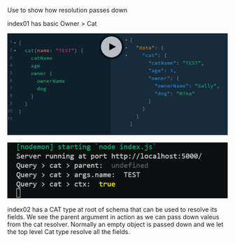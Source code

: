 Use to show how resolution passes down

index01 has basic Owner > Cat

![gql](/_images/15-index01.png)

![gql](/_images/15-index01-console.png)

index02 has a CAT type at root of schema that can be used to resolve its fields.
We see the parent argument in action as we can pass down valeus from the cat resolver. Normally an empty object is passed down and we let the top level Cat type resolve all the fields.
